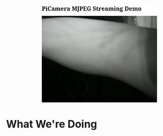 <div style="text-align:center"><img src ="images/progress-images/test-stream-result-crop.png" /></div>

# What We're Doing

